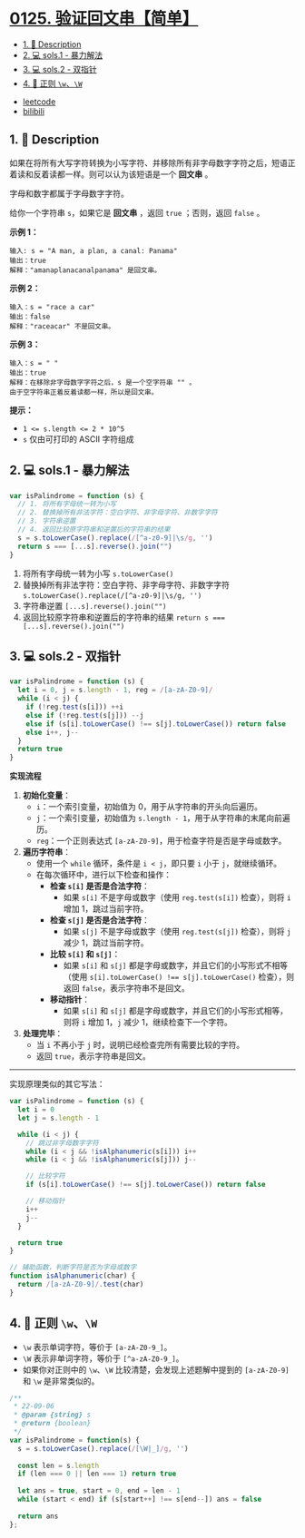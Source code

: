 # [0125. 验证回文串【简单】](https://github.com/Tdahuyou/leetcode/tree/main/0125.%20%E9%AA%8C%E8%AF%81%E5%9B%9E%E6%96%87%E4%B8%B2%E3%80%90%E7%AE%80%E5%8D%95%E3%80%91)

<!-- region:toc -->
- [1. 📝 Description](#1--description-27)
- [2. 💻 sols.1 - 暴力解法](#2--sols1---暴力解法-8)
- [3. 💻 sols.2 - 双指针](#3--sols2---双指针)
- [4. 📒 正则 `\w`、`\W`](#4--正则-ww)
<!-- endregion:toc -->
- [leetcode](https://leetcode.cn/problems/valid-palindrome)
- [bilibili](https://www.bilibili.com/video/BV1DivNejEb1/)


## 1. 📝 Description

如果在将所有大写字符转换为小写字符、并移除所有非字母数字字符之后，短语正着读和反着读都一样。则可以认为该短语是一个 **回文串** 。

字母和数字都属于字母数字字符。

给你一个字符串 `s`，如果它是 **回文串** ，返回 `true` ；否则，返回 `false` 。

**示例 1：**
```
输入: s = "A man, a plan, a canal: Panama"
输出：true
解释："amanaplanacanalpanama" 是回文串。
```

**示例 2：**
```
输入：s = "race a car"
输出：false
解释："raceacar" 不是回文串。
```

**示例 3：**
```
输入：s = " "
输出：true
解释：在移除非字母数字字符之后，s 是一个空字符串 "" 。
由于空字符串正着反着读都一样，所以是回文串。
```

**提示：**

- `1 <= s.length <= 2 * 10^5`
- `s` 仅由可打印的 ASCII 字符组成

## 2. 💻 sols.1 - 暴力解法

```js
var isPalindrome = function (s) {
  // 1. 将所有字母统一转为小写
  // 2. 替换掉所有非法字符：空白字符、非字母字符、非数字字符
  // 3. 字符串逆置
  // 4. 返回比较原字符串和逆置后的字符串的结果
  s = s.toLowerCase().replace(/[^a-z0-9]|\s/g, '')
  return s === [...s].reverse().join("")
}
```

1. 将所有字母统一转为小写 `s.toLowerCase()`
2. 替换掉所有非法字符：空白字符、非字母字符、非数字字符 `s.toLowerCase().replace(/[^a-z0-9]|\s/g, '')`
3. 字符串逆置 `[...s].reverse().join("")`
4. 返回比较原字符串和逆置后的字符串的结果 `return s === [...s].reverse().join("")`

## 3. 💻 sols.2 - 双指针

```js
var isPalindrome = function (s) {
  let i = 0, j = s.length - 1, reg = /[a-zA-Z0-9]/
  while (i < j) {
    if (!reg.test(s[i])) ++i
    else if (!reg.test(s[j])) --j
    else if (s[i].toLowerCase() !== s[j].toLowerCase()) return false
    else i++, j--
  }
  return true
}
```

**实现流程**

1. **初始化变量**：
   - `i`：一个索引变量，初始值为 0，用于从字符串的开头向后遍历。
   - `j`：一个索引变量，初始值为 `s.length - 1`，用于从字符串的末尾向前遍历。
   - `reg`：一个正则表达式 `[a-zA-Z0-9]`，用于检查字符是否是字母或数字。
2. **遍历字符串**：
   - 使用一个 `while` 循环，条件是 `i < j`，即只要 `i` 小于 `j`，就继续循环。
   - 在每次循环中，进行以下检查和操作：
     - **检查 `s[i]` 是否是合法字符**：
       - 如果 `s[i]` 不是字母或数字（使用 `reg.test(s[i])` 检查），则将 `i` 增加 1，跳过当前字符。
     - **检查 `s[j]` 是否是合法字符**：
       - 如果 `s[j]` 不是字母或数字（使用 `reg.test(s[j])` 检查），则将 `j` 减少 1，跳过当前字符。
     - **比较 `s[i]` 和 `s[j]`**：
       - 如果 `s[i]` 和 `s[j]` 都是字母或数字，并且它们的小写形式不相等（使用 `s[i].toLowerCase() !== s[j].toLowerCase()` 检查），则返回 `false`，表示字符串不是回文。
     - **移动指针**：
       - 如果 `s[i]` 和 `s[j]` 都是字母或数字，并且它们的小写形式相等，则将 `i` 增加 1，`j` 减少 1，继续检查下一个字符。
3. **处理完毕**：
   - 当 `i` 不再小于 `j` 时，说明已经检查完所有需要比较的字符。
   - 返回 `true`，表示字符串是回文。


---

实现原理类似的其它写法：

```js
var isPalindrome = function (s) {
  let i = 0
  let j = s.length - 1

  while (i < j) {
    // 跳过非字母数字字符
    while (i < j && !isAlphanumeric(s[i])) i++
    while (i < j && !isAlphanumeric(s[j])) j--

    // 比较字符
    if (s[i].toLowerCase() !== s[j].toLowerCase()) return false

    // 移动指针
    i++
    j--
  }

  return true
}

// 辅助函数，判断字符是否为字母或数字
function isAlphanumeric(char) {
  return /[a-zA-Z0-9]/.test(char)
}
```

## 4. 📒 正则 `\w`、`\W`

- `\w` 表示单词字符，等价于 `[a-zA-Z0-9_]`。
- `\W` 表示非单词字符，等价于 `[^a-zA-Z0-9_]`。
- 如果你对正则中的 `\w`、`\W` 比较清楚，会发现上述题解中提到的 `[a-zA-Z0-9]` 和 `\w` 是非常类似的。

```js
/**
 * 22-09-06
 * @param {string} s
 * @return {boolean}
 */
var isPalindrome = function(s) {
  s = s.toLowerCase().replace(/[\W|_]/g, '')
  
  const len = s.length
  if (len === 0 || len === 1) return true
  
  let ans = true, start = 0, end = len - 1
  while (start < end) if (s[start++] !== s[end--]) ans = false
  
  return ans
};
```







